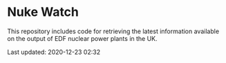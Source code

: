 # Nuke Watch

This repository includes code for retrieving the latest information available on the output of EDF nuclear power plants in the UK.

Last updated: 2020-12-23 02:32
